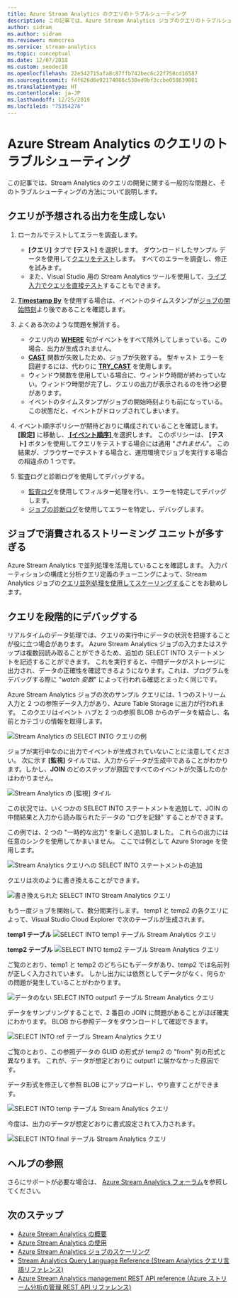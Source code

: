 ```yaml
---
title: Azure Stream Analytics のクエリのトラブルシューティング
description: この記事では、Azure Stream Analytics ジョブのクエリのトラブルシューティングを行う方法について説明します。
author: sidram
ms.author: sidram
ms.reviewer: mamccrea
ms.service: stream-analytics
ms.topic: conceptual
ms.date: 12/07/2018
ms.custom: seodec18
ms.openlocfilehash: 22e542715afa8c87ffb742bec6c22f758cd16587
ms.sourcegitcommit: f4f626d6e92174086c530ed9bf3ccbe058639081
ms.translationtype: HT
ms.contentlocale: ja-JP
ms.lasthandoff: 12/25/2019
ms.locfileid: "75354276"
---
```

# <a name="troubleshoot-azure-stream-analytics-queries"></a>Azure Stream Analytics のクエリのトラブルシューティング

この記事では、Stream Analytics のクエリの開発に関する一般的な問題と、そのトラブルシューティングの方法について説明します。

## <a name="query-is-not-producing-expected-output"></a>クエリが予想される出力を生成しない 
1.  ローカルでテストしてエラーを調査します。
    - **[クエリ]** タブで **[テスト]** を選択します。 ダウンロードしたサンプル データを使用して[クエリをテスト](stream-analytics-test-query.md)します。 すべてのエラーを調査し、修正を試みます。   
    - また、Visual Studio 用の Stream Analytics ツールを使用して、[ライブ入力でクエリを直接テスト](stream-analytics-live-data-local-testing.md)することもできます。

2.  [**Timestamp By**](https://docs.microsoft.com/stream-analytics-query/timestamp-by-azure-stream-analytics) を使用する場合は、イベントのタイムスタンプが[ジョブの開始時刻](stream-analytics-out-of-order-and-late-events.md)より後であることを確認します。

3.  よくある次のような問題を解消する。
    - クエリ内の [**WHERE**](https://docs.microsoft.com/stream-analytics-query/where-azure-stream-analytics) 句がイベントをすべて除外してしまっている。この場合、出力が生成されません。
    - [**CAST**](https://docs.microsoft.com/stream-analytics-query/cast-azure-stream-analytics) 関数が失敗したため、ジョブが失敗する。 型キャスト エラーを回避するには、代わりに [**TRY_CAST**](https://docs.microsoft.com/stream-analytics-query/try-cast-azure-stream-analytics) を使用します。
    - ウィンドウ関数を使用している場合に、ウィンドウ時間が終わっていない。ウィンドウ時間が完了し、クエリの出力が表示されるのを待つ必要があります。
    - イベントのタイムスタンプがジョブの開始時刻よりも前になっている。この状態だと、イベントがドロップされてしまいます。

4.  イベント順序ポリシーが期待どおりに構成されていることを確認します。 **[設定]** に移動し、[ **[イベント順序]** ](stream-analytics-out-of-order-and-late-events.md) を選択します。 このポリシーは、 **[テスト]** ボタンを使用してクエリをテストする場合には適用 "*されません*"。 この結果が、ブラウザーでテストする場合と、運用環境でジョブを実行する場合の相違点の 1 つです。 

5. 監査ログと診断ログを使用してデバッグする。
    - [監査ログ](../azure-resource-manager/resource-group-audit.md)を使用してフィルター処理を行い、エラーを特定してデバッグします。
    - [ジョブの診断ログ](stream-analytics-job-diagnostic-logs.md)を使用してエラーを特定し、デバッグします。

## <a name="job-is-consuming-too-many-streaming-units"></a>ジョブで消費されるストリーミング ユニットが多すぎる
Azure Stream Analytics で並列処理を活用していることを確認します。 入力パーティションの構成と分析クエリ定義のチューニングによって、Stream Analytics ジョブの[クエリ並列処理を使用してスケーリングする](stream-analytics-parallelization.md)ことをお勧めします。

## <a name="debug-queries-progressively"></a>クエリを段階的にデバッグする

リアルタイムのデータ処理では、クエリの実行中にデータの状況を把握することが役に立つ場合があります。 Azure Stream Analytics ジョブの入力またはステップは複数回読み取ることができるため、追加の SELECT INTO ステートメントを記述することができます。 これを実行すると、中間データがストレージに出力され、データの正確性を確認できるようになります。これは、プログラムをデバッグする際に "*watch 変数*" によって行われる確認とまったく同じです。

Azure Stream Analytics ジョブの次のサンプル クエリには、1 つのストリーム入力と 2 つの参照データ入力があり、Azure Table Storage に出力が行われます。 このクエリはイベント ハブと 2 つの参照 BLOB からのデータを結合し、名前とカテゴリの情報を取得します。

![Stream Analytics の SELECT INTO クエリの例](./media/stream-analytics-select-into/stream-analytics-select-into-query1.png)

ジョブが実行中なのに出力でイベントが生成されていないことに注意してください。 次に示す **[監視]** タイルでは、入力からデータが生成中であることがわかります。しかし、**JOIN** のどのステップが原因ですべてのイベントが欠落したのかはわかりません。

![Stream Analytics の [監視] タイル](./media/stream-analytics-select-into/stream-analytics-select-into-monitor.png)
 
この状況では、いくつかの SELECT INTO ステートメントを追加して、JOIN の中間結果と入力から読み取られたデータの "ログを記録" することができます。

この例では、2 つの "一時的な出力" を新しく追加しました。 これらの出力には任意のシンクを使用してかまいません。 ここでは例として Azure Storage を使用します。

![Stream Analytics クエリへの SELECT INTO ステートメントの追加](./media/stream-analytics-select-into/stream-analytics-select-into-outputs.png)

クエリは次のように書き換えることができます。

![書き換えられた SELECT INTO Stream Analytics クエリ](./media/stream-analytics-select-into/stream-analytics-select-into-query2.png)

もう一度ジョブを開始して、数分間実行します。 temp1 と temp2 の各クエリによって、Visual Studio Cloud Explorer で次のテーブルが生成されます。

**temp1 テーブル**
![SELECT INTO temp1 テーブル Stream Analytics クエリ](./media/stream-analytics-select-into/stream-analytics-select-into-temp-table-1.png)

**temp2 テーブル**
![SELECT INTO temp2 テーブル Stream Analytics クエリ](./media/stream-analytics-select-into/stream-analytics-select-into-temp-table-2.png)

ご覧のとおり、temp1 と temp2 のどちらにもデータがあり、temp2 では名前列が正しく入力されています。 しかし出力には依然としてデータがなく、何らかの問題が発生していることがわかります。

![データのない SELECT INTO output1 テーブル Stream Analytics クエリ](./media/stream-analytics-select-into/stream-analytics-select-into-out-table-1.png)

データをサンプリングすることで、2 番目の JOIN に問題があることがほぼ確実にわかります。 BLOB から参照データをダウンロードして確認できます。

![SELECT INTO ref テーブル Stream Analytics クエリ](./media/stream-analytics-select-into/stream-analytics-select-into-ref-table-1.png)

ご覧のとおり、この参照データの GUID の形式が temp2 の "from" 列の形式と異なります。 これが、データが想定どおりに output1 に届かなかった原因です。

データ形式を修正して参照 BLOB にアップロードし、やり直すことができます。

![SELECT INTO temp テーブル Stream Analytics クエリ](./media/stream-analytics-select-into/stream-analytics-select-into-ref-table-2.png)

今度は、出力のデータが想定どおりに書式設定されて入力されます。

![SELECT INTO final テーブル Stream Analytics クエリ](./media/stream-analytics-select-into/stream-analytics-select-into-final-table.png)

## <a name="get-help"></a>ヘルプの参照

さらにサポートが必要な場合は、 [Azure Stream Analytics フォーラム](https://social.msdn.microsoft.com/Forums/azure/home?forum=AzureStreamAnalytics)を参照してください。

## <a name="next-steps"></a>次のステップ

* [Azure Stream Analytics の概要](stream-analytics-introduction.md)
* [Azure Stream Analytics の使用](stream-analytics-real-time-fraud-detection.md)
* [Azure Stream Analytics ジョブのスケーリング](stream-analytics-scale-jobs.md)
* [Stream Analytics Query Language Reference (Stream Analytics クエリ言語リファレンス)](https://docs.microsoft.com/stream-analytics-query/stream-analytics-query-language-reference)
* [Azure Stream Analytics management REST API reference (Azure ストリーム分析の管理 REST API リファレンス)](https://msdn.microsoft.com/library/azure/dn835031.aspx)
